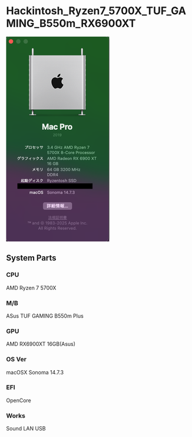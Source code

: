 # Hackintosh_Ryzen7_5700X_TUF_GAMING_B550m_RX6900XT
![Screenshot of os info](https://github.com/osmaniax/Hackintosh_Ryzen7_5700X_TUF_GAMING_B550m_RX6900XT/blob/main/osver.png)
## System Parts
### CPU
AMD Ryzen 7 5700X
### M/B
ASus TUF GAMING B550m Plus
### GPU
AMD RX6900XT 16GB(Asus)
### OS Ver
macOSX Sonoma 14.7.3
### EFI
OpenCore
### Works
Sound
LAN
USB
